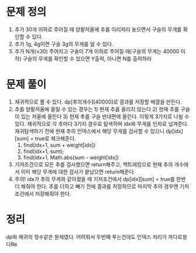 # 문제 정의

1. 추가 30개 이하로 주어질 때 양팔저울에 추를 이리저리 놓으면서 구슬의 무개를 확인할 수 있다.
2. 추가 1g, 4g이면 구슬 3g의 무게를 알 수 있다. 
3. 추가 N개(≤30) 주어지고 구슬이 7개 이하로 주어질 때(구슬의 무게는 40000 이하) 구슬의 무게를 확인할 수 있으면 Y출력, 아니면 N를 출력하라

# 문제 풀이

1. 재귀적으로 풀 수 있다. dp[추의개수][40000]로 결과를 저장할 배열을 만든다.
2. 추를 양팔저울에 올릴 수 있는 경우는 1) 현재 추를 올리지 않는다 2) 현재 추를 구슬이 있는 저울에 올린다 3) 현재 추를 구슬 반대편에 올린다. 이렇게 3가지로 나뉠 수 있다. 재귀적으로 각 추마다 3가지 경우로 탐색하며 idx와 무게를 인자로 넘겨준다. 재귀탐색하기 전에 현재 추의 인덱스에서 해당 무게를 검사할 수 있으니 dp[idx][sum] = true로 체크해준다.
    1. find(idx+1, sum + weight[idx])
    2. find(idx+1, sum);
    3. find(idx+1, Math.abs(sum - weight[idx])
3. 기저조건으로 모든 추를 검사했으면 return해주고, 백트래킹으로 현재 추의 개수에서 이미 해당 무게에 대한 검사가 끝났으면 return해준다. 
4. 주의! idx가 추의 무게와 같아졌을 때 기저조건에서 dp[idx][sum] = true를 한번 더 해줘야 한다. 추를 더하고 빼기 전에 결과를 저장하므로 마지막 추의 경우엔 기저조건에서 저장해줘야 한다.

# 정리

dp와 재귀의 정수같은 문제였다. 어려워서 두번째 푸는건데도 인덱스 처리가 까다로웠다Re
